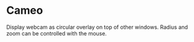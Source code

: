 # Cameo

Display webcam as circular overlay on top of other windows. Radius and zoom can be controlled with the mouse.
